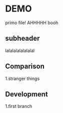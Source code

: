 # DEMO
primo file! AHHHHH
booh
## subheader
lalalalalalalalal
## Comparison
1.stranger things
## Development
1.first branch
